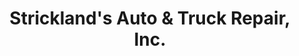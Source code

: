 ---
title: "Strickland's Auto & Truck Repair, Inc."
url: /cana/stricklands-auto-und-truck-repair-inc/
shop: Autowerkstatt
---